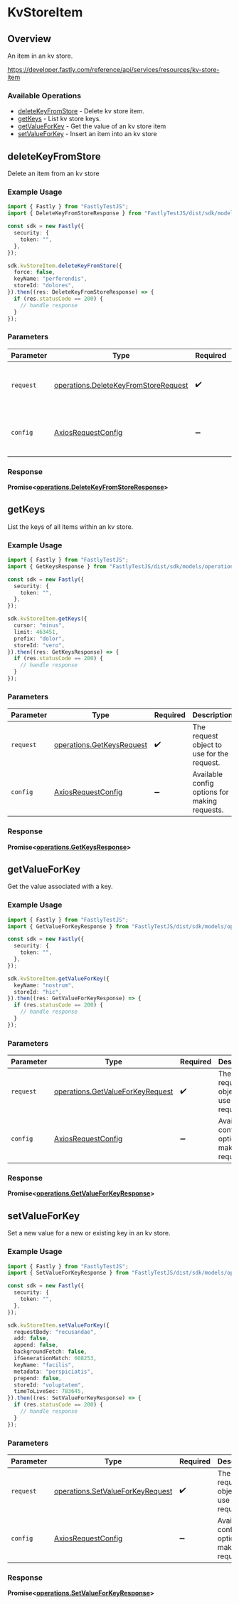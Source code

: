 # KvStoreItem

## Overview

An item in an kv store.

<https://developer.fastly.com/reference/api/services/resources/kv-store-item>
### Available Operations

* [deleteKeyFromStore](#deletekeyfromstore) - Delete kv store item.
* [getKeys](#getkeys) - List kv store keys.
* [getValueForKey](#getvalueforkey) - Get the value of an kv store item
* [setValueForKey](#setvalueforkey) - Insert an item into an kv store

## deleteKeyFromStore

Delete an item from an kv store

### Example Usage

```typescript
import { Fastly } from "FastlyTestJS";
import { DeleteKeyFromStoreResponse } from "FastlyTestJS/dist/sdk/models/operations";

const sdk = new Fastly({
  security: {
    token: "",
  },
});

sdk.kvStoreItem.deleteKeyFromStore({
  force: false,
  keyName: "perferendis",
  storeId: "dolores",
}).then((res: DeleteKeyFromStoreResponse) => {
  if (res.statusCode == 200) {
    // handle response
  }
});
```

### Parameters

| Parameter                                                                                    | Type                                                                                         | Required                                                                                     | Description                                                                                  |
| -------------------------------------------------------------------------------------------- | -------------------------------------------------------------------------------------------- | -------------------------------------------------------------------------------------------- | -------------------------------------------------------------------------------------------- |
| `request`                                                                                    | [operations.DeleteKeyFromStoreRequest](../../models/operations/deletekeyfromstorerequest.md) | :heavy_check_mark:                                                                           | The request object to use for the request.                                                   |
| `config`                                                                                     | [AxiosRequestConfig](https://axios-http.com/docs/req_config)                                 | :heavy_minus_sign:                                                                           | Available config options for making requests.                                                |


### Response

**Promise<[operations.DeleteKeyFromStoreResponse](../../models/operations/deletekeyfromstoreresponse.md)>**


## getKeys

List the keys of all items within an kv store.

### Example Usage

```typescript
import { Fastly } from "FastlyTestJS";
import { GetKeysResponse } from "FastlyTestJS/dist/sdk/models/operations";

const sdk = new Fastly({
  security: {
    token: "",
  },
});

sdk.kvStoreItem.getKeys({
  cursor: "minus",
  limit: 463451,
  prefix: "dolor",
  storeId: "vero",
}).then((res: GetKeysResponse) => {
  if (res.statusCode == 200) {
    // handle response
  }
});
```

### Parameters

| Parameter                                                              | Type                                                                   | Required                                                               | Description                                                            |
| ---------------------------------------------------------------------- | ---------------------------------------------------------------------- | ---------------------------------------------------------------------- | ---------------------------------------------------------------------- |
| `request`                                                              | [operations.GetKeysRequest](../../models/operations/getkeysrequest.md) | :heavy_check_mark:                                                     | The request object to use for the request.                             |
| `config`                                                               | [AxiosRequestConfig](https://axios-http.com/docs/req_config)           | :heavy_minus_sign:                                                     | Available config options for making requests.                          |


### Response

**Promise<[operations.GetKeysResponse](../../models/operations/getkeysresponse.md)>**


## getValueForKey

Get the value associated with a key.

### Example Usage

```typescript
import { Fastly } from "FastlyTestJS";
import { GetValueForKeyResponse } from "FastlyTestJS/dist/sdk/models/operations";

const sdk = new Fastly({
  security: {
    token: "",
  },
});

sdk.kvStoreItem.getValueForKey({
  keyName: "nostrum",
  storeId: "hic",
}).then((res: GetValueForKeyResponse) => {
  if (res.statusCode == 200) {
    // handle response
  }
});
```

### Parameters

| Parameter                                                                            | Type                                                                                 | Required                                                                             | Description                                                                          |
| ------------------------------------------------------------------------------------ | ------------------------------------------------------------------------------------ | ------------------------------------------------------------------------------------ | ------------------------------------------------------------------------------------ |
| `request`                                                                            | [operations.GetValueForKeyRequest](../../models/operations/getvalueforkeyrequest.md) | :heavy_check_mark:                                                                   | The request object to use for the request.                                           |
| `config`                                                                             | [AxiosRequestConfig](https://axios-http.com/docs/req_config)                         | :heavy_minus_sign:                                                                   | Available config options for making requests.                                        |


### Response

**Promise<[operations.GetValueForKeyResponse](../../models/operations/getvalueforkeyresponse.md)>**


## setValueForKey

Set a new value for a new or existing key in an kv store.

### Example Usage

```typescript
import { Fastly } from "FastlyTestJS";
import { SetValueForKeyResponse } from "FastlyTestJS/dist/sdk/models/operations";

const sdk = new Fastly({
  security: {
    token: "",
  },
});

sdk.kvStoreItem.setValueForKey({
  requestBody: "recusandae",
  add: false,
  append: false,
  backgroundFetch: false,
  ifGenerationMatch: 608253,
  keyName: "facilis",
  metadata: "perspiciatis",
  prepend: false,
  storeId: "voluptatem",
  timeToLiveSec: 783645,
}).then((res: SetValueForKeyResponse) => {
  if (res.statusCode == 200) {
    // handle response
  }
});
```

### Parameters

| Parameter                                                                            | Type                                                                                 | Required                                                                             | Description                                                                          |
| ------------------------------------------------------------------------------------ | ------------------------------------------------------------------------------------ | ------------------------------------------------------------------------------------ | ------------------------------------------------------------------------------------ |
| `request`                                                                            | [operations.SetValueForKeyRequest](../../models/operations/setvalueforkeyrequest.md) | :heavy_check_mark:                                                                   | The request object to use for the request.                                           |
| `config`                                                                             | [AxiosRequestConfig](https://axios-http.com/docs/req_config)                         | :heavy_minus_sign:                                                                   | Available config options for making requests.                                        |


### Response

**Promise<[operations.SetValueForKeyResponse](../../models/operations/setvalueforkeyresponse.md)>**


